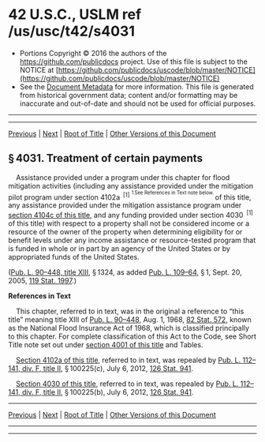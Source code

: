 ---
---

# 42 U.S.C., USLM ref /us/usc/t42/s4031

* Portions Copyright © 2016 the authors of the https://github.com/publicdocs project.
  Use of this file is subject to the NOTICE at [https://github.com/publicdocs/uscode/blob/master/NOTICE](https://github.com/publicdocs/uscode/blob/master/NOTICE)
* See the [Document Metadata](././../../../../..//README.md) for more information.
  This file is generated from historical government data; content and/or formatting may be inaccurate and out-of-date and should not be used for official purposes.

----------
----------

[Previous](./../../../../..//us/usc/t42/ch50/schI/m__us_usc_t42_s4030.md) | [Next](./../../../../..//us/usc/t42/ch50/schI/m__us_usc_t42_s4032.md) | [Root of Title](./../../../../../) | [Other Versions of this Document](https://publicdocs.github.io/go/links?ns=uslm&ref=%2Fus%2Fusc%2Ft42%2Fs4031)

## § 4031. Treatment of certain payments

    Assistance provided under a program under this chapter for flood mitigation activities (including any assistance provided under the mitigation pilot program under section 4102a  <sup>\[1\]</sup>  <sup><sup> 1 See References in Text note below. </sup></sup>  of this title, any assistance provided under the mitigation assistance program under [section 4104c of this title][/us/usc/t42/s4104c], and any funding provided under section 4030  <sup>\[1\]</sup>  of this title) with respect to a property shall not be considered income or a resource of the owner of the property when determining eligibility for or benefit levels under any income assistance or resource-tested program that is funded in whole or in part by an agency of the United States or by appropriated funds of the United States.

([Pub. L. 90–448, title XIII][/us/pl/90/448/tXIII], § 1324, as added [Pub. L. 109–64][/us/pl/109/64], § 1, Sept. 20, 2005, [119 Stat. 1997][/us/stat/119/1997].)

 __References in Text__ 

    This chapter, referred to in text, was in the original a reference to “this title” meaning title XIII of [Pub. L. 90–448][/us/pl/90/448], Aug. 1, 1968, [82 Stat. 572][/us/stat/82/572], known as the National Flood Insurance Act of 1968, which is classified principally to this chapter. For complete classification of this Act to the Code, see Short Title note set out under [section 4001 of this title][/us/usc/t42/s4001] and Tables.

    [Section 4102a of this title][/us/usc/t42/s4102a], referred to in text, was repealed by [Pub. L. 112–141, div. F, title II][/us/pl/112/141/dF/tII], § 100225(c), July 6, 2012, [126 Stat. 941][/us/stat/126/941].

    [Section 4030 of this title][/us/usc/t42/s4030], referred to in text, was repealed by [Pub. L. 112–141, div. F, title II][/us/pl/112/141/dF/tII], § 100225(b), July 6, 2012, [126 Stat. 941][/us/stat/126/941].

----------

[Previous](./../../../../..//us/usc/t42/ch50/schI/m__us_usc_t42_s4030.md) | [Next](./../../../../..//us/usc/t42/ch50/schI/m__us_usc_t42_s4032.md) | [Root of Title](./../../../../../) | [Other Versions of this Document](https://publicdocs.github.io/go/links?ns=uslm&ref=%2Fus%2Fusc%2Ft42%2Fs4031)

----------
----------

[/us/usc/t42/s4104c]: https://publicdocs.github.io/go/links?ns=uslm&ref=%2Fus%2Fusc%2Ft42%2Fs4104c
[/us/pl/90/448/tXIII]: https://publicdocs.github.io/go/links?ns=uslm&ref=%2Fus%2Fpl%2F90%2F448%2FtXIII
[/us/pl/109/64]: https://publicdocs.github.io/go/links?ns=uslm&ref=%2Fus%2Fpl%2F109%2F64
[/us/stat/119/1997]: https://publicdocs.github.io/go/links?ns=uslm&ref=%2Fus%2Fstat%2F119%2F1997
[/us/pl/90/448]: https://publicdocs.github.io/go/links?ns=uslm&ref=%2Fus%2Fpl%2F90%2F448
[/us/stat/82/572]: https://publicdocs.github.io/go/links?ns=uslm&ref=%2Fus%2Fstat%2F82%2F572
[/us/usc/t42/s4001]: https://publicdocs.github.io/go/links?ns=uslm&ref=%2Fus%2Fusc%2Ft42%2Fs4001
[/us/usc/t42/s4102a]: https://publicdocs.github.io/go/links?ns=uslm&ref=%2Fus%2Fusc%2Ft42%2Fs4102a
[/us/pl/112/141/dF/tII]: https://publicdocs.github.io/go/links?ns=uslm&ref=%2Fus%2Fpl%2F112%2F141%2FdF%2FtII
[/us/stat/126/941]: https://publicdocs.github.io/go/links?ns=uslm&ref=%2Fus%2Fstat%2F126%2F941
[/us/usc/t42/s4030]: https://publicdocs.github.io/go/links?ns=uslm&ref=%2Fus%2Fusc%2Ft42%2Fs4030
[/us/pl/112/141/dF/tII]: https://publicdocs.github.io/go/links?ns=uslm&ref=%2Fus%2Fpl%2F112%2F141%2FdF%2FtII
[/us/stat/126/941]: https://publicdocs.github.io/go/links?ns=uslm&ref=%2Fus%2Fstat%2F126%2F941


